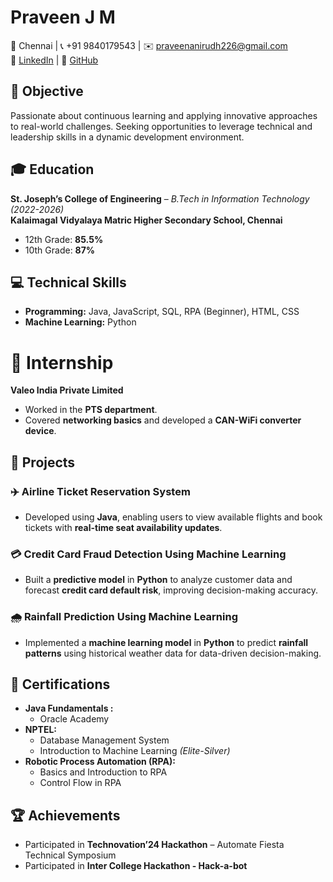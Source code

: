 # **Praveen J M**  
📍 Chennai | 📞 +91 9840179543 | ✉️ [praveenanirudh226@gmail.com](mailto:praveenanirudh226@gmail.com)  
🔗 [LinkedIn](https://www.linkedin.com/in/praveen-j-m-83583b265) | 🔗 [GitHub](https://github.com/Praveen-J-M)  



## 📌 Objective  
Passionate about continuous learning and applying innovative approaches to real-world challenges. Seeking opportunities to leverage technical and leadership skills in a dynamic development environment.



## 🎓 Education  
**St. Joseph’s College of Engineering** – *B.Tech in Information Technology (2022-2026)*  
**Kalaimagal Vidyalaya Matric Higher Secondary School, Chennai**  
- 12th Grade: **85.5%**  
- 10th Grade: **87%**  


## 💻 Technical Skills  
- **Programming:** Java, JavaScript, SQL, RPA (Beginner), HTML, CSS  
- **Machine Learning:** Python



# 🏢 Internship  
**Valeo India Private Limited**  
- Worked in the **PTS department**.  
- Covered **networking basics** and developed a **CAN-WiFi converter device**.  



## 🚀 Projects  
### ✈️ Airline Ticket Reservation System  
- Developed using **Java**, enabling users to view available flights and book tickets with **real-time seat availability updates**.

### 💳 Credit Card Fraud Detection Using Machine Learning  
- Built a **predictive model** in **Python** to analyze customer data and forecast **credit card default risk**, improving decision-making accuracy.

### 🌧️ Rainfall Prediction Using Machine Learning  
- Implemented a **machine learning model** in **Python** to predict **rainfall patterns** using historical weather data for data-driven decision-making.



## 📜 Certifications  
- **Java Fundamentals :** 
   - Oracle Academy  
- **NPTEL:**  
  - Database Management System  
  - Introduction to Machine Learning *(Elite-Silver)*  
- **Robotic Process Automation (RPA):**  
  - Basics and Introduction to RPA  
  - Control Flow in RPA  



## 🏆 Achievements  
- Participated in **Technovation’24 Hackathon** – Automate Fiesta Technical Symposium  
- Participated in **Inter College Hackathon - Hack-a-bot**
